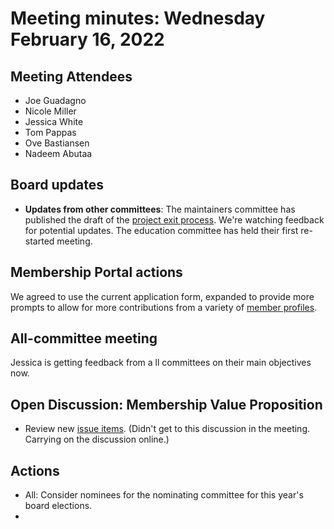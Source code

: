 # Meeting minutes: Wednesday February 16, 2022

## Meeting Attendees

- Joe Guadagno
- Nicole Miller
- Jessica White
- Tom Pappas
- Ove Bastiansen
- Nadeem Abutaa

## Board updates

- **Updates from other committees**: The maintainers committee has published the draft of the [project exit process](https://github.com/dotnet-foundation/Home/discussions/68?sort=new#discussioncomment-2168432). We're watching feedback for potential updates. The education committee has held their first re-started meeting.

## Membership Portal actions

We agreed to use the current application form, expanded to provide more prompts to allow for more contributions from a variety of [member profiles](../member-profiles.md).

## All-committee meeting

Jessica is getting feedback from a ll committees on their main objectives now.

## Open Discussion: Membership Value Proposition

- Review new [issue items](https://github.com/dotnet-foundation/wg-membership/labels/Values%20%2F%20Initiatives). (Didn't get to this discussion in the meeting. Carrying on the discussion online.)

## Actions

- All: Consider nominees for the nominating committee for this year's board elections.
- 